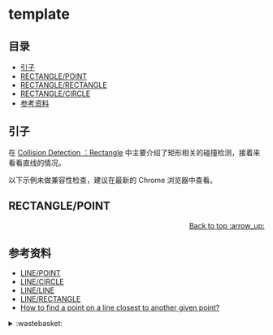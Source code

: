 # template
## <a name="index"></a> 目录
- [引子](#start)
- [RECTANGLE/POINT](#situation1)
- [RECTANGLE/RECTANGLE](#situation2)
- [RECTANGLE/CIRCLE](#situation3)
- [参考资料](#reference)


## <a name="start"></a> 引子
在 [Collision Detection ：Rectangle][url-blog-59] 中主要介绍了矩形相关的碰撞检测，接着来看看直线的情况。

以下示例未做兼容性检查，建议在最新的 Chrome 浏览器中查看。

## <a name="situation1"></a> RECTANGLE/POINT







<div align="right"><a href="#index">Back to top :arrow_up:</a></div>

## <a name="reference"></a> 参考资料
- [LINE/POINT][url-article-1]
- [LINE/CIRCLE][url-article-2]
- [LINE/LINE][url-article-3]
- [LINE/RECTANGLE][url-article-4]
- [How to find a point on a line closest to another given point?][url-ques-1]


[url-ques-1]:https://math.stackexchange.com/questions/13176/how-to-find-a-point-on-a-line-closest-to-another-given-point
[url-article-1]:http://www.jeffreythompson.org/collision-detection/line-point.php
[url-article-2]:http://www.jeffreythompson.org/collision-detection/line-circle.php
[url-article-3]:http://www.jeffreythompson.org/collision-detection/line-line.php
[url-article-4]:http://www.jeffreythompson.org/collision-detection/line-rect.php
[url-blog-59]:https://github.com/XXHolic/blog/issues/60

[url-local-rail]:./images/48/rail.png

<details>
<summary>:wastebasket:</summary>


最近在看[《黑暗的左手》][url-book]，里面关于性的设定很有意思，在书中描述的星球上，是没有性别区分的。下面是书中部分摘录。



![60-poster][url-local-poster]

</details>

[url-book]:https://book.douban.com/subject/26916012/
[url-local-poster]:./images/60/poster.jpg
